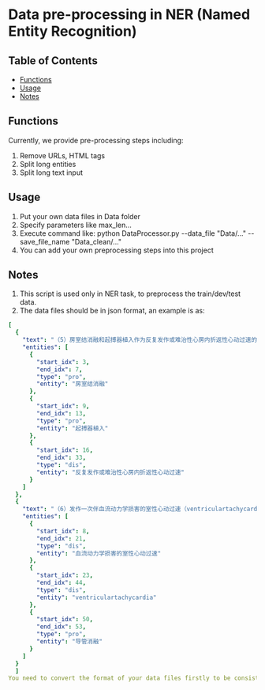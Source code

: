 # Data pre-processing in NER (Named Entity Recognition)

## Table of Contents

[comment]: <> (- [Security]&#40;#security&#41;)
* [Functions](#Functions)
* [Usage](#Usage)
* [Notes](#Notes)


[comment]: <> (- [Usage]&#40;#usage&#41;)
[comment]: <> (- [API]&#40;#api&#41;)
[comment]: <> (## Security)

## Functions
Currently, we provide pre-processing steps including:
1. Remove URLs, HTML tags
2. Split long entities 
3. Split long text input 

## Usage
1. Put your own data files in Data folder 
2. Specify parameters like max_len... 
3. Execute command like:
python DataProcessor.py --data_file "Data/..." --save_file_name "Data_clean/..."
4. You can add your own preprocessing steps into this project

## Notes
1. This script is used only in NER task, to preprocess the train/dev/test data.
2. The data files should be in json format, an example is as:
```yaml
[
  {
    "text": "（5）房室结消融和起搏器植入作为反复发作或难治性心房内折返性心动过速的替代疗法。",
    "entities": [
      {
        "start_idx": 3,
        "end_idx": 7,
        "type": "pro",
        "entity": "房室结消融"
      },
      {
        "start_idx": 9,
        "end_idx": 13,
        "type": "pro",
        "entity": "起搏器植入"
      },
      {
        "start_idx": 16,
        "end_idx": 33,
        "type": "dis",
        "entity": "反复发作或难治性心房内折返性心动过速"
      }
    ]
  },
  {
    "text": "（6）发作一次伴血流动力学损害的室性心动过速（ventriculartachycardia），可接受导管消融者。",
    "entities": [
      {
        "start_idx": 8,
        "end_idx": 21,
        "type": "dis",
        "entity": "血流动力学损害的室性心动过速"
      },
      {
        "start_idx": 23,
        "end_idx": 44,
        "type": "dis",
        "entity": "ventriculartachycardia"
      },
      {
        "start_idx": 50,
        "end_idx": 53,
        "type": "pro",
        "entity": "导管消融"
      }
    ]
  }
  ]
You need to convert the format of your data files firstly to be consistent with the above example.
